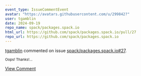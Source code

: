 ```yaml
---
event_type: IssueCommentEvent
avatar: "https://avatars.githubusercontent.com/u/299842?"
user: tgamblin
date: 2024-09-19
repo_name: spack/packages.spack.io
html_url: https://github.com/spack/packages.spack.io/pull/27
repo_url: https://github.com/spack/packages.spack.io
---
```


<a href='https://github.com/tgamblin' target='_blank'>tgamblin</a> commented on issue <a href='https://github.com/spack/packages.spack.io/pull/27' target='_blank'>spack/packages.spack.io#27</a>.

<small>Oops!  Thanks!...</small>

<a href='https://github.com/spack/packages.spack.io/pull/27' target='_blank'>View Comment</a>